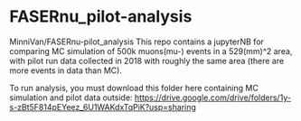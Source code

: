 # FASERnu_pilot-analysis
MinniVan/FASERnu-pilot_analysis
This repo contains a jupyterNB for comparing MC simulation of 500k muons(mu-) events in a 529(mm)^2 area, with pilot run data collected in 2018 with roughly the same area (there are more events in data than MC). 

To run analysis, you must download this folder here containing MC simulation and pilot data outside: https://drive.google.com/drive/folders/1y-s-zBt5F814pEYeez_6U1WAKdxTqPiK?usp=sharing
